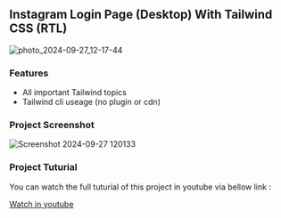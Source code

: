 ## Instagram Login Page (Desktop) With Tailwind CSS (RTL)

![photo_2024-09-27_12-17-44](https://github.com/user-attachments/assets/2d579a53-a60c-4169-8bab-bf2436257ff9)


### Features

- All important Tailwind topics
- Tailwind cli useage (no plugin or cdn)

### Project Screenshot

![Screenshot 2024-09-27 120133](https://github.com/user-attachments/assets/06d8bc14-e1ef-49bb-94d4-c4c838cebba1)


### Project Tuturial
You can watch the full tuturial of this project in youtube via bellow link : 

[Watch in youtube](https://www.youtube.com/watch?v=TjBAwHXSXOI)
